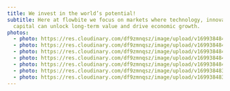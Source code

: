 ```yaml
---
title: We invest in the world’s potential!
subtitle: Here at flowbite we focus on markets where technology, innovation, and
  capital can unlock long-term value and drive economic growth.
photos:
  - photo: https://res.cloudinary.com/df9zmnqsz/image/upload/v1699384846/pavel-neznanov-w95Fb7EEcjE-unsplash_1_ouxauq.jpg
  - photo: https://res.cloudinary.com/df9zmnqsz/image/upload/v1699384845/carolina-munemasa-sEpLDQ0QOVw-unsplash_bhm7qv.jpg
  - photo: https://res.cloudinary.com/df9zmnqsz/image/upload/v1699384844/josh-beech-tXJhAFVOHVk-unsplash_uhkdhw.jpg
  - photo: https://res.cloudinary.com/df9zmnqsz/image/upload/v1699384842/pavel-neznanov-w95Fb7EEcjE-unsplash_mook8j.jpg
  - photo: https://res.cloudinary.com/df9zmnqsz/image/upload/v1699384842/takis-politis-FmeJ2pV6YsU-unsplash_bof4vo.jpg
  - photo: https://res.cloudinary.com/df9zmnqsz/image/upload/v1699384839/sergei-a-xdj_w3w6dMU-unsplash_t4k4nl.jpg
  - photo: https://res.cloudinary.com/df9zmnqsz/image/upload/v1699384838/alex-quezada-RlFLtdjoCXI-unsplash_avlk6t.jpg
---
```

